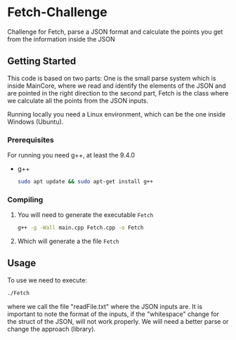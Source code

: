 # Fetch-Challenge
Challenge for Fetch, parse a JSON format and calculate the points you get from the information inside the JSON

## Getting Started

This code is based on two parts: One is the small parse system which is inside MainCore, where we read and identify the elements of the JSON and are pointed in the right direction to the second part, Fetch is the class where we calculate all the points from the JSON inputs.

Running locally you need a Linux environment, which can be the one inside Windows (Ubuntu).

### Prerequisites

For running you need g++, at least the 9.4.0
* g++
  ```sh
  sudo apt update && sudo apt-get install g++
  ```

### Compiling

1. You will need to generate the executable `Fetch`
   ```sh
   g++ -g -Wall main.cpp Fetch.cpp -o Fetch
   ```
2. Which will generate a the file `Fetch`

<!-- USAGE EXAMPLES -->
## Usage
To use we need to execute:
   ```sh
   ./Fetch
   ```

where we call the file "readFile.txt" where the JSON inputs are. It is important to note the format of the inputs, if the "whitespace" change for the struct of the JSON, will not work properly. We will need a better parse or change the approach (library).